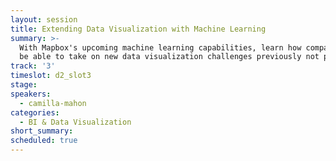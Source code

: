 ```yaml
---
layout: session
title: Extending Data Visualization with Machine Learning
summary: >-
  With Mapbox's upcoming machine learning capabilities, learn how companies will
  be able to take on new data visualization challenges previously not possible.
track: '3'
timeslot: d2_slot3
stage:
speakers:
  - camilla-mahon
categories:
  - BI & Data Visualization
short_summary: 
scheduled: true
---
```


